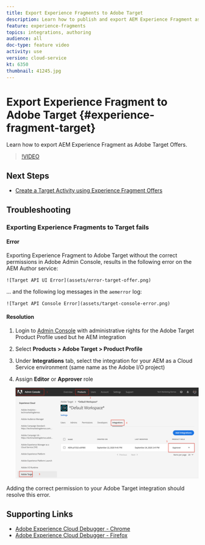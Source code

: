 ```yaml
---
title: Export Experience Fragments to Adobe Target
description: Learn how to publish and export AEM Experience Fragment as Adobe Target Offers.
feature: experience-fragments
topics: integrations, authoring
audience: all
doc-type: feature video
activity: use
version: cloud-service
kt: 6350
thumbnail: 41245.jpg
---
```


# Export Experience Fragment to Adobe Target {#experience-fragment-target}

Learn how to export AEM Experience Fragment as Adobe Target Offers.

>[!VIDEO](https://video.tv.adobe.com/v/41245?quality=12&learn=on)

## Next Steps

+ [Create a Target Activity using Experience Fragment Offers](./create-target-activity.md)

## Troubleshooting

### Exporting Experience Fragments to Target fails

#### Error

Exporting Experience Fragment to Adobe Target without the correct permissions in Adobe Admin Console, results in the following error on the AEM Author service:      

    ![Target API UI Error](assets/error-target-offer.png)

... and the following log messages in the `aemerror` log:

    ![Target API Console Error](assets/target-console-error.png)

#### Resolution

1. Login to [Admin Console](https://adminconsole.adobe.com/) with administrative rights for the Adobe Target Product Profile used but he AEM integration
2. Select __Products > Adobe Target > Product Profile__
3. Under __Integrations__ tab, select the integration for your AEM as a Cloud Service environment (same name as the Adobe I/O project)
4. Assign __Editor__ or __Approver__ role 

    ![Target API Error](assets/target-permissions.png)

Adding the correct permission to your Adobe Target integration should resolve this error.

## Supporting Links

+ [Adobe Experience Cloud Debugger - Chrome](https://chrome.google.com/webstore/detail/adobe-experience-cloud-de/ocdmogmohccmeicdhlhhgepeaijenapj) 
+ [Adobe Experience Cloud Debugger - Firefox](https://addons.mozilla.org/en-US/firefox/addon/adobe-experience-platform-dbg/)